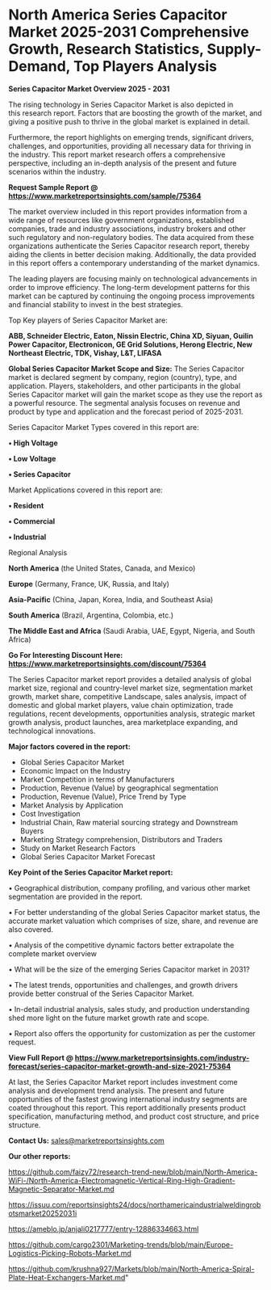 # North America Series Capacitor Market 2025-2031 Comprehensive Growth, Research Statistics, Supply-Demand,  Top Players Analysis

<Strong> Series Capacitor Market Overview 2025 - 2031</strong>

The rising technology in Series Capacitor Market is also depicted in this research report. Factors that are boosting the growth of the market, and giving a positive push to thrive in the global market is explained in detail.

Furthermore, the report highlights on emerging trends, significant drivers, challenges, and opportunities, providing all necessary data for thriving in the industry. This report market research offers a comprehensive perspective, including an in-depth analysis of the present and future scenarios within the industry.

<strong>Request Sample Report @ <a href=https://www.marketreportsinsights.com/sample/75364>https://www.marketreportsinsights.com/sample/75364</a></strong>

The market overview included in this report provides information from a wide range of resources like government organizations, established companies, trade and industry associations, industry brokers and other such regulatory and non-regulatory bodies. The data acquired from these organizations authenticate the Series Capacitor research report, thereby aiding the clients in better decision making. Additionally, the data provided in this report offers a contemporary understanding of the market dynamics.

The leading players are focusing mainly on technological advancements in order to improve efficiency. The long-term development patterns for this market can be captured by continuing the ongoing process improvements and financial stability to invest in the best strategies.

Top Key players of Series Capacitor Market are:

<strong>ABB, Schneider Electric, Eaton, Nissin Electric, China XD, Siyuan, Guilin Power Capacitor, Electronicon, GE Grid Solutions, Herong Electric, New Northeast Electric, TDK, Vishay, L&T, LIFASA</strong>

<strong><b>Global Series Capacitor Market Scope and Size:</b></strong>
The Series Capacitor market is declared segment by company, region (country), type, and application. Players, stakeholders, and other participants in the global Series Capacitor market will gain the market scope as they use the report as a powerful resource. The segmental analysis focuses on revenue and product by type and application and the forecast period of 2025-2031.

Series Capacitor Market Types covered in this report are:

<strong>• High Voltage

• Low Voltage

• Series Capacitor</strong>

Market Applications covered in this report are:

<strong>• Resident

• Commercial

• Industrial</strong> 

Regional Analysis

<strong>North America</strong> (the United States, Canada, and Mexico)

<strong>Europe</strong> (Germany, France, UK, Russia, and Italy)

<strong>Asia-Pacific</strong> (China, Japan, Korea, India, and Southeast Asia)

<strong>South America</strong> (Brazil, Argentina, Colombia, etc.)

<strong>The Middle East and Africa</strong> (Saudi Arabia, UAE, Egypt, Nigeria, and South Africa)

<strong>Go For Interesting Discount Here: <a href=https://www.marketreportsinsights.com/discount/75364>https://www.marketreportsinsights.com/discount/75364</a></strong>

The Series Capacitor market report provides a detailed analysis of global market size, regional and country-level market size, segmentation market growth, market share, competitive Landscape, sales analysis, impact of domestic and global market players, value chain optimization, trade regulations, recent developments, opportunities analysis, strategic market growth analysis, product launches, area marketplace expanding, and technological innovations.

<strong><b>Major factors covered in the report:</b></strong>
<ul>
  <li>Global Series Capacitor Market </li>
  <li>Economic Impact on the Industry</li>
  <li>Market Competition in terms of Manufacturers</li>
  <li>Production, Revenue (Value) by geographical segmentation</li>
  <li>Production, Revenue (Value), Price Trend by Type</li>
  <li>Market Analysis by Application</li>
  <li>Cost Investigation</li>
  <li>Industrial Chain, Raw material sourcing strategy and Downstream Buyers</li>
  <li>Marketing Strategy comprehension, Distributors and Traders</li>
  <li>Study on Market Research Factors</li>
  <li>Global Series Capacitor Market Forecast</li>
</ul>

<strong><b>Key Point of the Series Capacitor Market report:</b></strong>

• Geographical distribution, company profiling, and various other market segmentation are provided in the report.

• For better understanding of the global Series Capacitor market status, the accurate market valuation which comprises of size, share, and revenue are also covered.

• Analysis of the competitive dynamic factors better extrapolate the complete market overview

• What will be the size of the emerging Series Capacitor market in 2031?

• The latest trends, opportunities and challenges, and growth drivers provide better construal of the Series Capacitor Market.

• In-detail industrial analysis, sales study, and production understanding shed more light on the future market growth rate and scope.

• Report also offers the opportunity for customization as per the customer request.

<strong><b>View Full Report @ <a href=https://www.marketreportsinsights.com/industry-forecast/series-capacitor-market-growth-and-size-2021-75364>https://www.marketreportsinsights.com/industry-forecast/series-capacitor-market-growth-and-size-2021-75364</a></b></strong>


At last, the Series Capacitor Market report includes investment come analysis and development trend analysis. The present and future opportunities of the fastest growing international industry segments are coated throughout this report. This report additionally presents product specification, manufacturing method, and product cost structure, and price structure.

<strong>Contact Us:</strong>
sales@marketreportsinsights.com

<strong>Our other reports:</strong>

<a href=https://github.com/faizy72/research-trend-new/blob/main/North-America-WiFi-/North-America-Electromagnetic-Vertical-Ring-High-Gradient-Magnetic-Separator-Market.md>https://github.com/faizy72/research-trend-new/blob/main/North-America-WiFi-/North-America-Electromagnetic-Vertical-Ring-High-Gradient-Magnetic-Separator-Market.md</a>

<a href=https://issuu.com/reportsinsights24/docs/northamericaindustrialweldingrobotsmarket20252031i>https://issuu.com/reportsinsights24/docs/northamericaindustrialweldingrobotsmarket20252031i</a>

<a href=https://ameblo.jp/anjali0217777/entry-12886334663.html>https://ameblo.jp/anjali0217777/entry-12886334663.html</a>

<a href=https://github.com/cargo2301/Marketing-trends/blob/main/Europe-Logistics-Picking-Robots-Market.md>https://github.com/cargo2301/Marketing-trends/blob/main/Europe-Logistics-Picking-Robots-Market.md</a>

<a href=https://github.com/krushna927/Markets/blob/main/North-America-Spiral-Plate-Heat-Exchangers-Market.md>https://github.com/krushna927/Markets/blob/main/North-America-Spiral-Plate-Heat-Exchangers-Market.md</a>"
